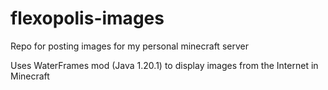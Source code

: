 # flexopolis-images
Repo for posting images for my personal minecraft server

Uses WaterFrames mod (Java 1.20.1) to display images from the Internet in Minecraft
